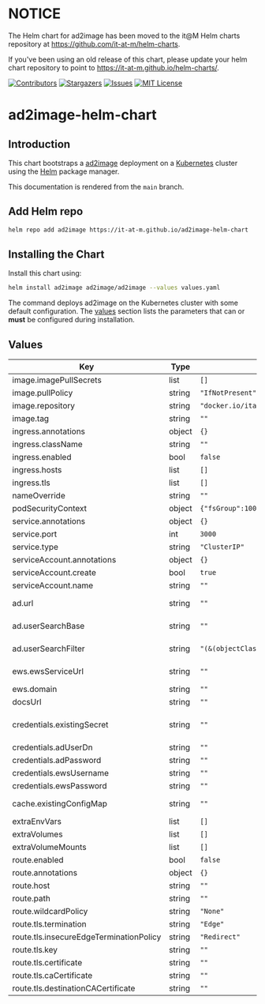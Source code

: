# NOTICE

The Helm chart for ad2image has been moved to the it@M Helm charts repository at <https://github.com/it-at-m/helm-charts>.

If you've been using an old release of this chart, please update your helm chart repository to point to <https://it-at-m.github.io/helm-charts/>.


[![Contributors][contributors-shield]][contributors-url]
[![Stargazers][stars-shield]][stars-url]
[![Issues][issues-shield]][issues-url]
[![MIT License][license-shield]][license-url]

# ad2image-helm-chart

## Introduction

This chart bootstraps a [ad2image](https://github.com/it-at-m/ad2image) deployment on a [Kubernetes](http://kubernetes.io) cluster using the [Helm](https://helm.sh) package manager.

This documentation is rendered from the `main` branch.

## Add Helm repo

```bash
helm repo add ad2image https://it-at-m.github.io/ad2image-helm-chart
```

## Installing the Chart

Install this chart using:

```bash
helm install ad2image ad2image/ad2image --values values.yaml
```

The command deploys ad2image on the Kubernetes cluster with some default configuration. The [values](#values) section lists the parameters that can or **must** be configured during installation.

## Values

| Key                                     | Type   | Default                                               | Description                                                                                                                            |
| --------------------------------------- | ------ | ----------------------------------------------------- | -------------------------------------------------------------------------------------------------------------------------------------- |
| image.imagePullSecrets                  | list   | `[]`                                                  | Image pull secrets specification                                                                                                       |
| image.pullPolicy                        | string | `"IfNotPresent"`                                      | Image pull policy                                                                                                                      |
| image.repository                        | string | `"docker.io/itatm/ad2image"`                          | Image to use for deploying                                                                                                             |
| image.tag                               | string | `""`                                                  | Image tag                                                                                                                              |
| ingress.annotations                     | object | `{}`                                                  |                                                                                                                                        |
| ingress.className                       | string | `""`                                                  |                                                                                                                                        |
| ingress.enabled                         | bool   | `false`                                               | Enable ingress                                                                                                                         |
| ingress.hosts                           | list   | `[]`                                                  |                                                                                                                                        |
| ingress.tls                             | list   | `[]`                                                  |                                                                                                                                        |
| nameOverride                            | string | `""`                                                  | Override chart name                                                                                                                    |
| podSecurityContext                      | object | `{"fsGroup":1000,"runAsGroup":1000,"runAsUser":1000}` | Security Context                                                                                                                       |
| service.annotations                     | object | `{}`                                                  | Service annotations                                                                                                                    |
| service.port                            | int    | `3000`                                                | Service pot                                                                                                                            |
| service.type                            | string | `"ClusterIP"`                                         | Service type                                                                                                                           |
| serviceAccount.annotations              | object | `{}`                                                  | Service account annotations                                                                                                            |
| serviceAccount.create                   | bool   | `true`                                                | Create service account                                                                                                                 |
| serviceAccount.name                     | string | `""`                                                  | Service account name                                                                                                                   |
| ad.url                                  | string | `""`                                                  | Connection URL for AD server, for example 'ldaps://ad.mydomain.com:636'.                                                               |
| ad.userSearchBase                       | string | `""`                                                  | User Search Base for user lookup, for example 'OU=Users,DC=mycompany,DC=com'.                                                          |
| ad.userSearchFilter                     | string | `"(&(objectClass=organizationalPerson)(cn={uid}))"`   | User Search filter, {uid} will be replaced with the requested user uid.                                                                |
| ews.ewsServiceUrl                       | string | `""`                                                  | EWS service URL, e.g. https://computer.domain.contoso.com/EWS/Exchange.asmx.                                                           |
| ews.domain                              | string | `""`                                                  | Exchange/EWS domain, e.g. 'domain.contoso.com'                                                                                         |
| docsUrl                                 | string | `""`                                                  | will be used as redirect url for /                                                                                                     |
| credentials.existingSecret              | string | `""`                                                  | set a secret name here if you want to manage secrets on your own. required keys: [AD_USER_DN, AD_PASSWORD, EWS_USERNAME, EWS_PASSWORD] |
| credentials.adUserDn                    | string | `""`                                                  | Bind User-DN for AD authentication                                                                                                     |
| credentials.adPassword                  | string | `""`                                                  | Password for AD authentication                                                                                                         |
| credentials.ewsUsername                 | string | `""`                                                  | Username for EWS NTLM authentication.                                                                                                  |
| credentials.ewsPassword                 | string | `""`                                                  | Password for EWS NTLM authentication.                                                                                                  |
| cache.existingConfigMap                 | string | `""`                                                  | Existing configmap with key 'ehcache.xml' containing a custom EhCache configuration                                                    |
| extraEnvVars                            | list   | `[]`                                                  | Extra environment variables                                                                                                            |
| extraVolumes                            | list   | `[]`                                                  | Extra volumes                                                                                                                          |
| extraVolumeMounts                       | list   | `[]`                                                  | Extra volumeMounts for the pods                                                                                                        |
| route.enabled                           | bool   | `false`                                               | Create OpenShift route                                                                                                                 |
| route.annotations                       | object | `{}`                                                  | Route annotations                                                                                                                      |
| route.host                              | string | `""`                                                  | Route host                                                                                                                             |
| route.path                              | string | `""`                                                  | Route path                                                                                                                             |
| route.wildcardPolicy                    | string | `"None"`                                              | Route wildcard policy                                                                                                                  |
| route.tls.termination                   | string | `"Edge"`                                              | Route tsl termination                                                                                                                  |
| route.tls.insecureEdgeTerminationPolicy | string | `"Redirect"`                                          | Route tls insecureEdgeTerminationPolicy                                                                                                |
| route.tls.key                           | string | `""`                                                  | Route tls key                                                                                                                          |
| route.tls.certificate                   | string | `""`                                                  | Route tls certificate                                                                                                                  |
| route.tls.caCertificate                 | string | `""`                                                  | Route tls ca certificate                                                                                                               |
| route.tls.destinationCACertificate      | string | `""`                                                  | Route tls destination ca certificate                                                                                                   |

<!-- MARKDOWN LINKS & IMAGES -->
<!-- https://www.markdownguide.org/basic-syntax/#reference-style-links -->

[contributors-shield]: https://img.shields.io/github/contributors/it-at-m/ad2image-helm-chart.svg?style=for-the-badge
[contributors-url]: https://github.com/it-at-m/ad2image-helm-chart/graphs/contributors
[forks-shield]: https://img.shields.io/github/forks/it-at-m/ad2image-helm-chart.svg?style=for-the-badge
[forks-url]: https://github.com/it-at-m/ad2image-helm-chart/network/members
[stars-shield]: https://img.shields.io/github/stars/it-at-m/ad2image-helm-chart.svg?style=for-the-badge
[stars-url]: https://github.com/it-at-m/ad2image-helm-chart/stargazers
[issues-shield]: https://img.shields.io/github/issues/it-at-m/ad2image-helm-chart.svg?style=for-the-badge
[issues-url]: https://github.com/it-at-m/ad2image-helm-chart/issues
[license-shield]: https://img.shields.io/github/license/it-at-m/ad2image-helm-chart.svg?style=for-the-badge
[license-url]: https://github.com/it-at-m/ad2image-helm-chart/blob/main/LICENSE

